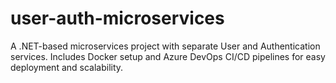# user-auth-microservices
A .NET-based microservices project with separate User and Authentication services. Includes Docker setup and Azure DevOps CI/CD pipelines for easy deployment and scalability.
